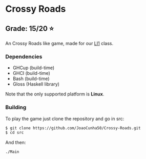 # Crossy Roads

## Grade: 15/20 :star:

An Crossy Roads like game, made for
our [LI1](https://www4.di.uminho.pt/~jno/sitedi/uc_J302N6.html) class. 

### Dependencies

 - GHCup (build-time)
 - GHCI (build-time)
 - Bash (build-time)
 - Gloss (Haskell library)

Note that the only supported platform is **Linux**.

### Building

To play the game just clone the repository and go in src:
```bash
$ git clone https://github.com/JoaoCunha50/Crossy-Roads.git
$ cd src
```

And then: 

```bash
./Main
```
    
